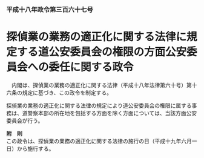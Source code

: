### 平成十八年政令第三百六十七号  
# 探偵業の業務の適正化に関する法律に規定する道公安委員会の権限の方面公安委員会への委任に関する政令  
　内閣は、探偵業の業務の適正化に関する法律（平成十八年法律第六十号）第十六条の規定に基づき、この政令を制定する。  
  
探偵業の業務の適正化に関する法律の規定により道公安委員会の権限に属する事務は、道警察本部の所在地を包括する方面を除く方面については、当該方面公安委員会が行う。  
  
**附　則**  
この政令は、探偵業の業務の適正化に関する法律の施行の日（平成十九年六月一日）から施行する。  
  
